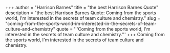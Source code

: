 +++
author = "Harrison Barnes"
title = "the best Harrison Barnes Quote"
description = "the best Harrison Barnes Quote: Coming from the sports world, I'm interested in the secrets of team culture and chemistry."
slug = "coming-from-the-sports-world-im-interested-in-the-secrets-of-team-culture-and-chemistry"
quote = '''Coming from the sports world, I'm interested in the secrets of team culture and chemistry.'''
+++
Coming from the sports world, I'm interested in the secrets of team culture and chemistry.
